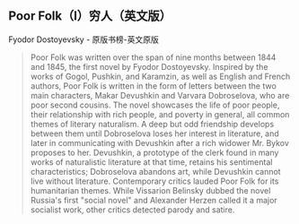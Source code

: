## Poor Folk（I）穷人（英文版）

Fyodor Dostoyevsky  -  原版书榜-英文原版

> Poor Folk was written over the span of nine months between 1844 and 1845, the first novel by Fyodor Dostoyevsky. Inspired by the works of Gogol, Pushkin, and Karamzin, as well as English and French authors, Poor Folk is written in the form of letters between the two main characters, Makar Devushkin and Varvara Dobroselova, who are poor second cousins. The novel showcases the life of poor people, their relationship with rich people, and poverty in general, all common themes of literary naturalism. A deep but odd friendship develops between them until Dobroselova loses her interest in literature, and later in communicating with Devushkin after a rich widower Mr. Bykov proposes to her. Devushkin, a prototype of the clerk found in many works of naturalistic literature at that time, retains his sentimental characteristics; Dobroselova abandons art, while Devushkin cannot live without literature. Contemporary critics lauded Poor Folk for its humanitarian themes. While Vissarion Belinsky dubbed the novel Russia's first "social novel" and Alexander Herzen called it a major socialist work, other critics detected parody and satire.
